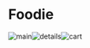 # Foodie


![main](https://user-images.githubusercontent.com/48752942/147383841-97ca6122-b485-498b-93aa-9230f7161ccf.jpg)![details](https://user-images.githubusercontent.com/48752942/147383843-cd10f3dd-c14a-47d4-ae7f-7a13b8a81dfb.jpg)![cart](https://user-images.githubusercontent.com/48752942/147383844-94db42bd-f3f0-4fd1-b75b-1f8da118c520.jpg)


